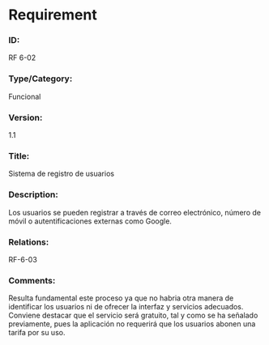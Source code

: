 # Requirement

### ID:

RF 6-02

### Type/Category:

Funcional

### Version:

1.1

### Title:

Sistema de registro de usuarios

### Description:

Los usuarios se pueden registrar a través de correo electrónico, número de móvil o autentificaciones externas como Google.

### Relations:

RF-6-03

### Comments:

Resulta fundamental este proceso ya que no habria otra manera de identificar los usuarios ni de ofrecer la interfaz y servicios adecuados. Conviene destacar que el servicio será gratuito, tal y como se ha señalado previamente, pues la aplicación no requerirá que los usuarios abonen una tarifa por su uso.
